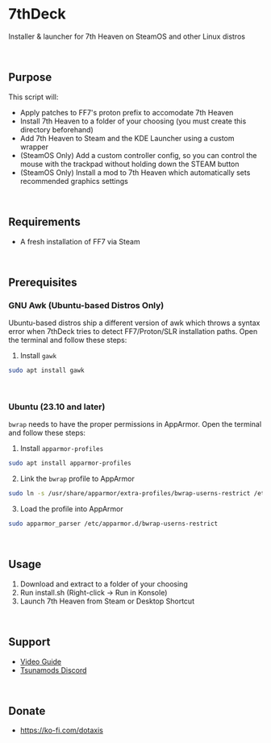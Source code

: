 # 7thDeck
Installer &amp; launcher for 7th Heaven on SteamOS and other Linux distros

<br>

## Purpose
This script will:
* Apply patches to FF7's proton prefix to accomodate 7th Heaven
* Install 7th Heaven to a folder of your choosing (you must create this directory beforehand)
* Add 7th Heaven to Steam and the KDE Launcher using a custom wrapper
* (SteamOS Only) Add a custom controller config, so you can control the mouse with the trackpad without holding down the STEAM button
* (SteamOS Only) Install a mod to 7th Heaven which automatically sets recommended graphics settings

<br>

## Requirements
* A fresh installation of FF7 via Steam

<br>

## Prerequisites

### GNU Awk (Ubuntu-based Distros Only)
Ubuntu-based distros ship a different version of awk which throws a syntax error when 7thDeck tries to detect FF7/Proton/SLR installation paths. Open the terminal and follow these steps:
1. Install `gawk`
```bash
sudo apt install gawk
```

<br>

### Ubuntu (23.10 and later)
`bwrap` needs to have the proper permissions in AppArmor. Open the terminal and follow these steps:
1. Install `apparmor-profiles`
```bash
sudo apt install apparmor-profiles
```
2. Link the `bwrap` profile to AppArmor
```bash
sudo ln -s /usr/share/apparmor/extra-profiles/bwrap-userns-restrict /etc/apparmor.d/
```
3. Load the profile into AppArmor
```bash
sudo apparmor_parser /etc/apparmor.d/bwrap-userns-restrict
```

<br>

## Usage
1. Download and extract to a folder of your choosing
2. Run install.sh (Right-click -> Run in Konsole)
3. Launch 7th Heaven from Steam or Desktop Shortcut

<br>

## Support
* [Video Guide](https://www.youtube.com/watch?v=wNguRldtIqk)
* [Tsunamods Discord](https://discord.gg/tsunamods-community-277610501721030656)

<br>

## Donate
* https://ko-fi.com/dotaxis
